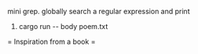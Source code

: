 mini grep. globally search a regular expression and print

1. cargo run -- body poem.txt

= Inspiration from a book =